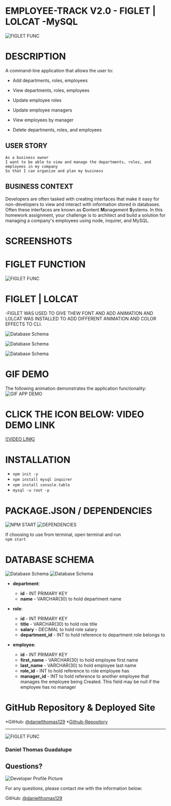 # EMPLOYEE-TRACK V2.0 - FIGLET | LOLCAT -MySQL
![FIGLET FUNC](Assets/tech.png)
# DESCRIPTION
A command-line application that allows the user to:

  * Add departments, roles, employees

  * View departments, roles, employees

  * Update employee roles

  * Update employee managers

  * View employees by manager

  * Delete departments, roles, and employees
## USER STORY
```
As a business owner
I want to be able to view and manage the departments, roles, and employees in my company
So that I can organize and plan my business
```
## BUSINESS CONTEXT
Developers are often tasked with creating interfaces that make it easy for non-developers to view and interact with information stored in databases. Often these interfaces are known as **C**ontent **M**anagement **S**ystems. In this homework assignment, your challenge is to architect and build a solution for managing a company's employees using node, inquirer, and MySQL.

# SCREENSHOTS 

# FIGLET FUNCTION
![FIGLET FUNC](Assets/rfunc.png)

# FIGLET | LOLCAT
-FIGLET WAS USED TO GIVE THEW FONT AND ADD ANIMATION AND LOLCAT WAS INSTALLED TO ADD DIFFERENT ANIMATION AND COLOR EFFECTS TO CLI. 

![Database Schema](Assets/r1.png)


![Database Schema](Assets/r2.png)


![Database Schema](Assets/r3.png)

# GIF DEMO
The following animation demonstrates the application functionality:
![GIF APP DEMO](Assets/Employee-Track-v20-Filgetlolcat.gif)
# CLICK THE ICON BELOW: VIDEO DEMO LINK

[![VIDEO LINK]](https://drive.google.com/file/d/150QyniljzMkjGY1_6FkZ89qGTemecaQY/view)

# INSTALLATION

* ```npm init -y```
* ```npm install mysql inquirer```
* ```npm install console.table```
* ```mysql -u root -p```

# PACKAGE.JSON / DEPENDENCIES 
![NPM START](Assets/pjson.png)
![DEPENDENCIES](Assets/depend.png)

If choosing to use from terminal, open terminal and run    
```npm start```   
# DATABASE SCHEMA

![Database Schema](Assets/schema.png)
![Database Schema](Assets/WB.png)

* **department**:

  * **id** - INT PRIMARY KEY
  * **name** - VARCHAR(30) to hold department name

* **role**:

  * **id** - INT PRIMARY KEY
  * **title** -  VARCHAR(30) to hold role title
  * **salary** -  DECIMAL to hold role salary
  * **department_id** -  INT to hold reference to department role belongs to

* **employee**:

  * **id** - INT PRIMARY KEY
  * **first_name** - VARCHAR(30) to hold employee first name
  * **last_name** - VARCHAR(30) to hold employee last name
  * **role_id** - INT to hold reference to role employee has
  * **manager_id** - INT to hold reference to another employee that manages the employee being Created. This field may be null if the employee has no manager
  
# GitHub Repository & Deployed Site
*GitHub: [@danielthomas129](https://github.com/danielthomas129/EMPLOYEE-TRACKER-MySQL)
*[Github-Repository](https://github.com/danielthomas129/EMPLOYEE-TRACKER-MySQL)

- - -
![FIGLET FUNC](Assets/dg.png)
### Daniel Thomas Guadalupe
  
  ## Questions?
  
  ![Developer Profile Picture](https://avatars3.githubusercontent.com/u/74033385?v=4) 
  
  For any questions, please contact me with the information below:
 
  GitHub: [@danielthomas129](https://api.github.com/users/danielthomas129)
